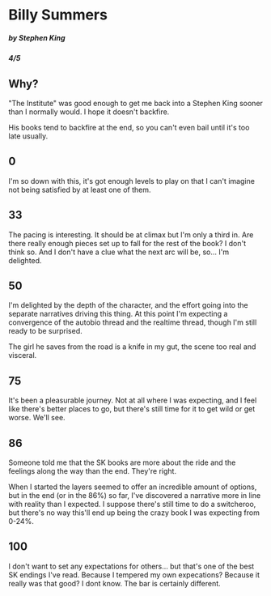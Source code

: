 # Billy Summers

##### by Stephen King

##### 4/5

## Why?

"The Institute" was good enough to get me back into a Stephen King sooner than I normally would. I hope it doesn't backfire. 

His books tend to backfire at the end, so you can't even bail until it's too late usually. 

## 0

I'm so down with this, it's got enough levels to play on that I can't imagine not being satisfied by at least one of them.

## 33

The pacing is interesting. It should be at climax but I'm only a third in. Are there really enough pieces set up to fall for the rest of the book? I don't think so. And I don't have a clue what the next arc will be, so... I'm delighted.

## 50

I'm delighted by the depth of the character, and the effort going into the separate narratives driving this thing. At this point I'm expecting a convergence of the autobio thread and the realtime thread, though I'm still ready to be surprised.

The girl he saves from the road is a knife in my gut, the scene too real and visceral. 

## 75

It's been a pleasurable journey. Not at all where I was expecting, and I feel like there's better places to go, but there's still time for it to get wild or get worse. We'll see. 

## 86 

Someone told me that the SK books are more about the ride and the feelings along the way than the end. They're right. 

When I started the layers seemed to offer an incredible amount of options, but in the end (or in the 86%) so far, I've discovered a narrative more in line with reality than I expected. I suppose there's still time to do a switcheroo, but there's no way this'll end up being the crazy book I was expecting from 0-24%. 

## 100

I don't want to set any expectations for others... but that's one of the best SK endings I've read. Because I tempered my own expecations? Because it really was that good? I dont know. The bar is certainly different. 